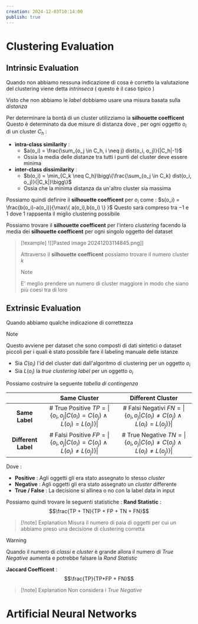 ```yaml
---
creation: 2024-12-03T10:14:00
publish: true
---
```

# Clustering Evaluation

## Intrinsic Evaluation

Quando non abbiamo nessuna indicazione di cosa è corretto la valutazione del clustering viene detta *intrinseca* ( questo è il caso tipico )

Visto che non abbiamo le *label* dobbiamo usare una misura basata sulla *distanza* 

Per determinare la bontà di un cluster utilizziamo la **silhouette coefficent** 
Questo è determinato da due misure di distanza dove , per ogni oggetto $o_i$ di un cluster $C_h$ : 
+ **intra-class similarity** :
	+ $a(o_i) = \frac{\sum_{o_j \in C_h, i \neq j} dist(o_i, o_j)}{|C_h|-1}$
	+ Ossia la media delle distanze tra tutti i punti del cluster deve essere minima 
+ **inter-class dissimilarity** :
	+ $b(o_i) = \min_{C_k \neq C_h}\bigg\{\frac{\sum_{o_j \in C_k} dist(o_i, o_j)}{|C_k|}\bigg\}$
	+ Ossia che la minima distanza da un'altro cluster sia massima

Possiamo quindi definire il **silhouette coefficent** per $o_i$ come : $s(o_i) = \frac{b(o_i)-a(o_i)}{\max\{ a(o_i),b(o_i) \} }$
Questo sarà compreso tra $-1$ e $1$ dove $1$ rappsenta il miglio clustering possibile 

Possiamo trovare il **silhouette coefficent** per l'intero *clustering* facendo la media dei **silhouette coefficent** per ogni singolo oggetto del dataset

>[!example]
>![[Pasted image 20241203114845.png]]
>
>Attraverso il **silhouette coefficent** possiamo trovare il numero cluster $k$ 
>>[!note] 
>>E' meglio prendere un numero di cluster maggiore in modo che siano più coesi tra di loro
## Extrinsic Evaluation

Quando abbiamo qualche indicazione di correttezza 

>[!note] 
>Questo avviene per dataset che sono composti di dati sintetici o dataset piccoli per i quali è stato possibile fare il labeling manuale delle istanze
>

+ Sia $C(o_i)$ l'id del cluster dati dall'algoritmo di clustering per un oggetto $o_i$
+ Sia $L(o_i)$ la *true clustering label* per un oggetto $o_i$

Possiamo costruire la seguente *tabella di contingenza*

|                     |                                     Same Cluster                                     |                                   Different Cluster                                    |
| :-----------------: | :----------------------------------------------------------------------------------: | :------------------------------------------------------------------------------------: |
|   **Same Label**    |  # True Positive $TP = \| \{o_i,o_j \| C(o_i) = C(o_j) \land L(o_i) = L(o_j)\} \|$   |  # Falsi Negativi $FN = \|\{o_i,o_j \| C(o_i) \neq C(o_j) \land L(o_i) = L(o_j)\} \|$  |
| **Different Label** | # Falsi Positive $FP = \|\{o_i,o_j \| C(o_i) = C(o_j) \land L(o_i) \neq L(o_j)\} \|$ | # True Negative $TN = \|\{o_i,o_j \| C(o_i) \neq C(o_j) \land L(o_i) \neq L(o_j)\} \|$ |
Dove : 
+ **Positive** : Agli oggetti gli era stato assegnato lo stesso *cluster* 
+ **Negative** : Agli oggetti gli era stato assegnato un *cluster* differente
+ **True / False** : La decisione si allinea o no con la label data in input

Possiamo quindi trovare le seguenti statistiche : 
**Rand Statistic** :
$$\frac{TP + TN}{TP + FP + TN + FN}$$
>[!note] Explanation
Misura il numero di paia di oggetti per cui un abbiamo preso una decisione di clustering corretta 

>[!warning] 
>Quando il numero di *classi* e *cluster* è grande allora il numero di *True Negative* aumenta e potrebbe falsare la *Rand Statistic*

**Jaccard Coefficent** : 
$$\frac{TP}{TP+FP + FN}$$
>[!note] Explanation
>Non considera i *True Negative*

# Artificial Neural Networks 